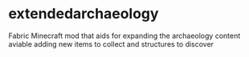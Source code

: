 # extendedarchaeology
Fabric Minecraft mod that aids for expanding the archaeology content aviable adding new items to collect and structures to discover
